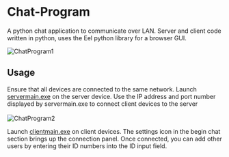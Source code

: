 # Chat-Program
A python chat application to communicate over LAN. Server and client code written in python, uses the Eel python library for a browser GUI. <br />

![ChatProgram1](https://github.com/sydluqmaan/Python-Chat-Program/assets/138065925/662b21eb-9cf9-4027-b5da-56017df1430d)

## Usage
 Ensure that all devices are connected to the same network. Launch [servermain.exe](https://github.com/sydluqmaan/Python-Chat-Program/blob/main/servermain.exe) on the server device. Use the IP address and port number displayed by servermain.exe to connect client devices to the server
<br />
<br />
![ChatProgram2](https://github.com/sydluqmaan/Python-Chat-Program/assets/138065925/cc454110-08b4-4c32-a7b9-ddb5ca3f772b)

Launch [clientmain.exe](https://github.com/sydluqmaan/Python-Chat-Program/blob/main/clientmain.exe) on client devices. The settings icon in the begin chat section brings up the connection panel. Once connected, you can add other users by entering their ID numbers into the ID input field.<br />
<br />

